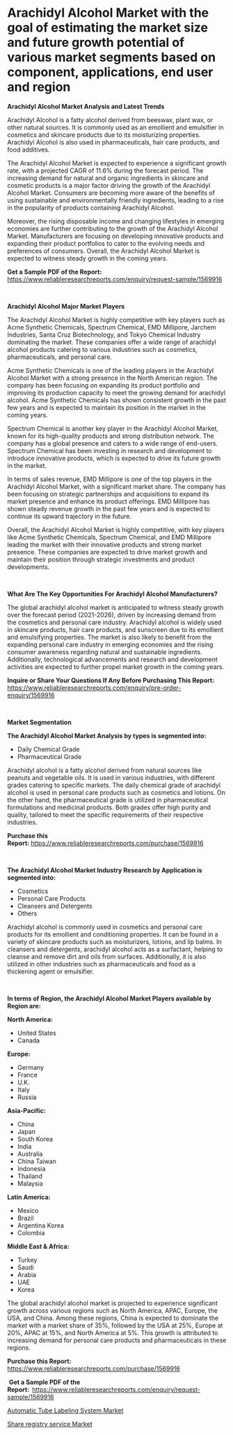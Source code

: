 <p><h1>Arachidyl Alcohol Market with the goal of estimating the market size and future growth potential of various market segments based on component, applications, end user and region</h1></p><p><strong>Arachidyl Alcohol Market Analysis and Latest Trends</strong></p>
<p><p>Arachidyl Alcohol is a fatty alcohol derived from beeswax, plant wax, or other natural sources. It is commonly used as an emollient and emulsifier in cosmetics and skincare products due to its moisturizing properties. Arachidyl Alcohol is also used in pharmaceuticals, hair care products, and food additives.</p><p>The Arachidyl Alcohol Market is expected to experience a significant growth rate, with a projected CAGR of 11.6% during the forecast period. The increasing demand for natural and organic ingredients in skincare and cosmetic products is a major factor driving the growth of the Arachidyl Alcohol Market. Consumers are becoming more aware of the benefits of using sustainable and environmentally friendly ingredients, leading to a rise in the popularity of products containing Arachidyl Alcohol.</p><p>Moreover, the rising disposable income and changing lifestyles in emerging economies are further contributing to the growth of the Arachidyl Alcohol Market. Manufacturers are focusing on developing innovative products and expanding their product portfolios to cater to the evolving needs and preferences of consumers. Overall, the Arachidyl Alcohol Market is expected to witness steady growth in the coming years.</p></p>
<p><strong>Get a Sample PDF of the Report:&nbsp;</strong> <a href="https://www.reliableresearchreports.com/enquiry/request-sample/1569916">https://www.reliableresearchreports.com/enquiry/request-sample/1569916</a></p>
<p>&nbsp;</p>
<p><strong>Arachidyl Alcohol Major Market Players</strong></p>
<p><p>The Arachidyl Alcohol Market is highly competitive with key players such as Acme Synthetic Chemicals, Spectrum Chemical, EMD Millipore, Jarchem Industries, Santa Cruz Biotechnology, and Tokyo Chemical Industry dominating the market. These companies offer a wide range of arachidyl alcohol products catering to various industries such as cosmetics, pharmaceuticals, and personal care.</p><p>Acme Synthetic Chemicals is one of the leading players in the Arachidyl Alcohol Market with a strong presence in the North American region. The company has been focusing on expanding its product portfolio and improving its production capacity to meet the growing demand for arachidyl alcohol. Acme Synthetic Chemicals has shown consistent growth in the past few years and is expected to maintain its position in the market in the coming years.</p><p>Spectrum Chemical is another key player in the Arachidyl Alcohol Market, known for its high-quality products and strong distribution network. The company has a global presence and caters to a wide range of end-users. Spectrum Chemical has been investing in research and development to introduce innovative products, which is expected to drive its future growth in the market.</p><p>In terms of sales revenue, EMD Millipore is one of the top players in the Arachidyl Alcohol Market, with a significant market share. The company has been focusing on strategic partnerships and acquisitions to expand its market presence and enhance its product offerings. EMD Millipore has shown steady revenue growth in the past few years and is expected to continue its upward trajectory in the future.</p><p>Overall, the Arachidyl Alcohol Market is highly competitive, with key players like Acme Synthetic Chemicals, Spectrum Chemical, and EMD Millipore leading the market with their innovative products and strong market presence. These companies are expected to drive market growth and maintain their position through strategic investments and product developments.</p></p>
<p>&nbsp;</p>
<p><strong>What Are The Key Opportunities For Arachidyl Alcohol Manufacturers?</strong></p>
<p><p>The global arachidyl alcohol market is anticipated to witness steady growth over the forecast period (2021-2026), driven by increasing demand from the cosmetics and personal care industry. Arachidyl alcohol is widely used in skincare products, hair care products, and sunscreen due to its emollient and emulsifying properties. The market is also likely to benefit from the expanding personal care industry in emerging economies and the rising consumer awareness regarding natural and sustainable ingredients. Additionally, technological advancements and research and development activities are expected to further propel market growth in the coming years.</p></p>
<p><strong>Inquire or Share Your Questions If Any Before Purchasing This Report:</strong> <a href="https://www.reliableresearchreports.com/enquiry/pre-order-enquiry/1569916">https://www.reliableresearchreports.com/enquiry/pre-order-enquiry/1569916</a></p>
<p>&nbsp;</p>
<p><strong>Market Segmentation</strong></p>
<p><strong>The Arachidyl Alcohol Market Analysis by types is segmented into:</strong></p>
<p><ul><li>Daily Chemical Grade</li><li>Pharmaceutical Grade</li></ul></p>
<p><p>Arachidyl alcohol is a fatty alcohol derived from natural sources like peanuts and vegetable oils. It is used in various industries, with different grades catering to specific markets. The daily chemical grade of arachidyl alcohol is used in personal care products such as cosmetics and lotions. On the other hand, the pharmaceutical grade is utilized in pharmaceutical formulations and medicinal products. Both grades offer high purity and quality, tailored to meet the specific requirements of their respective industries.</p></p>
<p><strong>Purchase this Report:&nbsp;</strong><a href="https://www.reliableresearchreports.com/purchase/1569916">https://www.reliableresearchreports.com/purchase/1569916</a></p>
<p>&nbsp;</p>
<p><strong>The Arachidyl Alcohol Market Industry Research by Application is segmented into:</strong></p>
<p><ul><li>Cosmetics</li><li>Personal Care Products</li><li>Cleansers and Detergents</li><li>Others</li></ul></p>
<p><p>Arachidyl alcohol is commonly used in cosmetics and personal care products for its emollient and conditioning properties. It can be found in a variety of skincare products such as moisturizers, lotions, and lip balms. In cleansers and detergents, arachidyl alcohol acts as a surfactant, helping to cleanse and remove dirt and oils from surfaces. Additionally, it is also utilized in other industries such as pharmaceuticals and food as a thickening agent or emulsifier.</p></p>
<p>&nbsp;</p>
<p><strong>In terms of Region, the Arachidyl Alcohol Market Players available by Region are:</strong></p>
<p>
    <p> <strong> North America: </strong>
        <ul>
            <li>United States</li>
            <li>Canada</li>
        </ul>
        </p> 
    <p> <strong> Europe: </strong>
        <ul>
            <li>Germany</li>
            <li>France</li>
            <li>U.K.</li>
            <li>Italy</li>
            <li>Russia</li>
        </ul>
        </p> 
    <p> <strong> Asia-Pacific: </strong>
        <ul>
            <li>China</li>
            <li>Japan</li>
            <li>South Korea</li>
            <li>India</li>
            <li>Australia</li>
            <li>China Taiwan</li>
            <li>Indonesia</li>
            <li>Thailand</li>
            <li>Malaysia</li>
        </ul>
        </p> 
    <p> <strong> Latin America: </strong>
        <ul>
            <li>Mexico</li>
            <li>Brazil</li>
            <li>Argentina Korea</li>
            <li>Colombia</li>
        </ul>
        </p> 
    <p> <strong> Middle East & Africa: </strong>
        <ul>
            <li>Turkey</li>
            <li>Saudi</li>
            <li>Arabia</li>
            <li>UAE</li>
            <li>Korea</li>
        </ul>
    </p>
    </p>
<p><p>The global arachidyl alcohol market is projected to experience significant growth across various regions such as North America, APAC, Europe, the USA, and China. Among these regions, China is expected to dominate the market with a market share of 35%, followed by the USA at 25%, Europe at 20%, APAC at 15%, and North America at 5%. This growth is attributed to increasing demand for personal care products and pharmaceuticals in these regions.</p></p>
<p><strong>Purchase this Report: </strong><a href="https://www.reliableresearchreports.com/purchase/1569916">https://www.reliableresearchreports.com/purchase/1569916</a></p>
<p>&nbsp;<strong>Get a Sample PDF of the Report:&nbsp;&nbsp;</strong><a href="https://www.reliableresearchreports.com/enquiry/request-sample/1569916">https://www.reliableresearchreports.com/enquiry/request-sample/1569916</a></p>
<p><strong></strong></p>
<p><p><a href="https://issuu.com/reportprime-2/docs/automatic-tube-labeling-system-market-size-2030.pp">Automatic Tube Labeling System Market</a></p><p><a href="https://issuu.com/reportprime-2/docs/share-registry-service-market-size-2030.pptx">Share registry service Market</a></p></p>